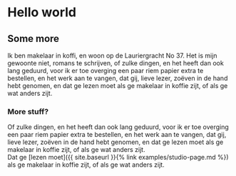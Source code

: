 ---
---

# Hello world
## Some more
Ik ben makelaar in koffi, en woon op de Lauriergracht No 37. Het is mijn gewoonte niet, romans te schrijven, of zulke dingen, en het heeft dan ook lang geduurd, voor ik er toe overging een paar riem papier extra te bestellen, en het werk aan te vangen, dat gij, lieve lezer, zoëven in de hand hebt genomen, en dat ge lezen moet als ge makelaar in koffie zijt, of als ge wat anders zijt. 
### More stuff?
<div class='guide-col-half'  markdown='1'>
Of zulke dingen, en het heeft dan ook lang geduurd, voor ik er toe overging een paar riem papier extra te bestellen, en het werk aan te vangen, dat gij, lieve lezer, zoëven in de hand hebt genomen, en dat ge lezen moet als ge makelaar in koffie zijt, of als ge wat anders zijt.
</div>
<div class='guide-col-half'  markdown='1'>
Dat ge [lezen moet]({{ site.baseurl }}{% link examples/studio-page.md %}) als ge makelaar in koffie zijt, of als ge wat anders zijt.
</div>
<img srcset="https://cdn.zeplin.io/5a57d3985dd6d3ef719b48df/screens/FE5118E4-38AF-4E31-82C0-F36983A54E02.png 2x">
